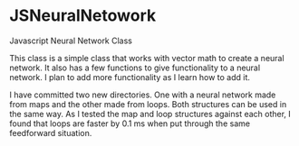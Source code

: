 # JSNeuralNetowork
Javascript Neural Network Class


This class is a simple class that works with vector math to create a neural network. It also has a few functions to give functionality to a neural network. I plan to add more functionality as I learn how to add it.

I have committed two new directories. One with a neural network made from maps and the other made from loops. Both structures can be used in the same way. As I tested the map and loop structures against each other, I found that loops are faster by 0.1 ms when put through the same feedforward situation.
